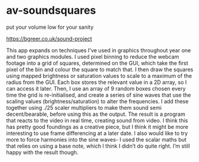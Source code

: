 # av-soundsquares
put your volume low for your sanity

https://bgreer.co.uk/sound-project

This app expands on techniques I've used in graphics throughout year one and two graphics modules.
I used pixel binning to reduce the webcam footage into a grid of squares, determined on the GUI, which take 
the first pixel of the bin and colour the square to match that. I then draw the squares using mapped 
brightness or saturation values to scale to a maximum of the radius from the GUI. Each box stores the relevant value in a 
2D array, so I can access it later. Then, I use an array of 9 random boxes chosen 
every time the grid is re-initialised, and create a series of sine waves that use the scaling values 
(brightness/saturation) to alter the frequencies. I add these together using ./25 scaler multipliers 
to make them sound semi decent/bearable, before using this as the output. The result is a program that 
reacts to the video in real time, creating sound from video. I think this has pretty good foundings as a 
creative piece, but I think it might be more interesting to use frame differencing at a later date. 
I also would like to try more to force harmonies into the sine waves- I used the scalar maths but that relies on using a base note, 
which I think I didn’t do quite right. I’m still happy with the result though.
